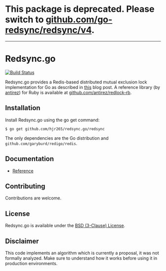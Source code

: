 # **This package is deprecated. Please switch to [github.com/go-redsync/redsync/v4](https://github.com/go-redsync/redsync).**

---

# Redsync.go

[![Build Status](https://drone.io/github.com/hjr265/redsync.go/status.png)](https://drone.io/github.com/hjr265/redsync.go/latest)

Redsync.go provides a Redis-based distributed mutual exclusion lock implementation for Go as described in [this](http://antirez.com/news/77) blog post. A reference library (by [antirez](https://github.com/antirez)) for Ruby is available at [github.com/antirez/redlock-rb](https://github.com/antirez/redlock-rb).

## Installation

Install Redsync.go using the go get command:

    $ go get github.com/hjr265/redsync.go/redsync

The only dependencies are the Go distribution and `github.com/garyburd/redigo/redis`.

## Documentation

- [Reference](http://godoc.org/github.com/hjr265/redsync.go/redsync)

## Contributing

Contributions are welcome.

## License

Redsync.go is available under the [BSD (3-Clause) License](http://opensource.org/licenses/BSD-3-Clause).

## Disclaimer

This code implements an algorithm which is currently a proposal, it was not formally analyzed. Make sure to understand how it works before using it in production environments.
